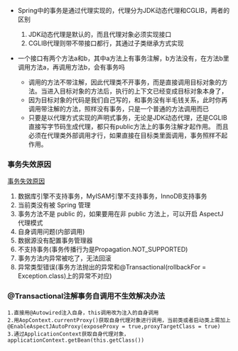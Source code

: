 [](https://mp.weixin.qq.com/s/PCcEXPfLxKGqmAobrHfggQ)

- Spring中的事务是通过代理实现的，代理分为JDK动态代理和CGLIB，两者的区别
    1. JDK动态代理是默认的，而且代理对象必须实现接口
    2. CGLIB代理则带不带接口都行，其通过子类继承方式实现

- 一个接口有两个方法a和b，其中a方法上有事务注解，b方法没有，在方法b里调用方法a，再调用方法b，会有事务吗
    - 调用的方法不带注解，因此代理类不开事务，而是直接调用目标对象的方法。当进入目标对象的方法后，执行的上下文已经变成目标对象本身了，
    - 因为目标对象的代码是我们自己写的，和事务没有半毛钱关系，此时你再调用带注解的方法，照样没有事务，只是一个普通的方法调用而已
    - 只要是以代理方式实现的声明式事务，无论是JDK动态代理，还是CGLIB直接写字节码生成代理，都只有public方法上的事务注解才起作用。 而且必须在代理类外部调用才行，如果直接在目标类里面调用，事务照样不起作用。

### 事务失效原因

[事务失效原因](https://mp.weixin.qq.com/s/6EpeHAF5UmFzEuaQPWjdTw)

1. 数据库引擎不支持事务，MyISAM引擎不支持事务，InnoDB支持事务
2. 当前类没有被 Spring 管理
3. 事务方法不是 public 的，如果要用在非 public 方法上，可以开启 AspectJ 代理模式
4. 自身调用问题(内部调用)
5. 数据源没有配置事务管理器
6. 不支持事务(事务传播行为是Propagation.NOT_SUPPORTED)
7. 事务方法内异常被吃了，无法回滚
8. 异常类型错误(事务方法抛出的异常和@Transactional(rollbackFor = Exception.class)上的异常不对应)

### @Transactional注解事务自调用不生效解决办法

    1.直接用@Autowired注入自身，this调用改为注入的自身调用
    2.用AopContext.currentProxy()获取自身代理对象进行调用，当前类或者启动类上需加上@EnableAspectJAutoProxy(exposeProxy = true,proxyTargetClass = true)
    3.通过ApplicationContext获取自身代理对象，applicationContext.getBean(this.getClass())